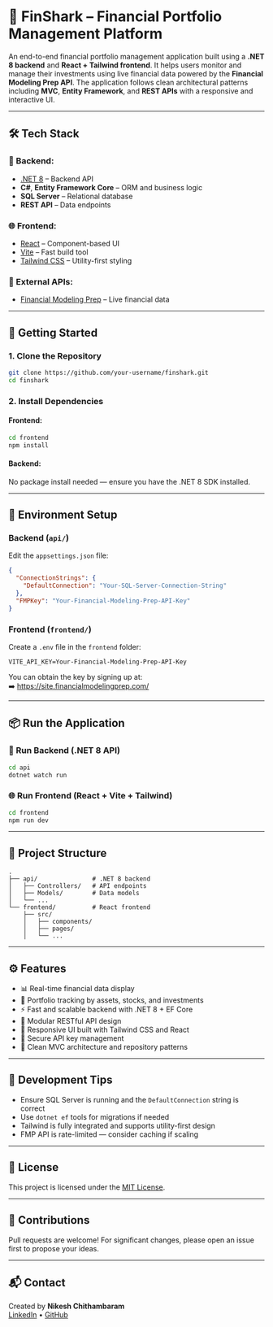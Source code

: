 # 💼 FinShark – Financial Portfolio Management Platform

An end-to-end financial portfolio management application built using a **.NET 8 backend** and **React + Tailwind frontend**. It helps users monitor and manage their investments using live financial data powered by the **Financial Modeling Prep API**. The application follows clean architectural patterns including **MVC**, **Entity Framework**, and **REST APIs** with a responsive and interactive UI.

---

## 🛠️ Tech Stack

### 🧠 Backend:
- [.NET 8](https://dotnet.microsoft.com/en-us/download/dotnet/8.0) – Backend API
- **C#**, **Entity Framework Core** – ORM and business logic
- **SQL Server** – Relational database
- **REST API** – Data endpoints

### 🌐 Frontend:
- [React](https://react.dev/) – Component-based UI
- [Vite](https://vitejs.dev/) – Fast build tool
- [Tailwind CSS](https://tailwindcss.com/) – Utility-first styling

### 📡 External APIs:
- [Financial Modeling Prep](https://site.financialmodelingprep.com/) – Live financial data

---

## 🚀 Getting Started

### 1. Clone the Repository
```bash
git clone https://github.com/your-username/finshark.git
cd finshark
```

### 2. Install Dependencies

#### Frontend:
```bash
cd frontend
npm install
```

#### Backend:
No package install needed — ensure you have the .NET 8 SDK installed.

---

## 🔑 Environment Setup

### Backend (`api/`)

Edit the `appsettings.json` file:

```json
{
  "ConnectionStrings": {
    "DefaultConnection": "Your-SQL-Server-Connection-String"
  },
  "FMPKey": "Your-Financial-Modeling-Prep-API-Key"
}
```

### Frontend (`frontend/`)

Create a `.env` file in the `frontend` folder:

```env
VITE_API_KEY=Your-Financial-Modeling-Prep-API-Key
```

You can obtain the key by signing up at:  
➡️ https://site.financialmodelingprep.com/

---

## 📦 Run the Application

### 🔧 Run Backend (.NET 8 API)
```bash
cd api
dotnet watch run
```

### 🌐 Run Frontend (React + Vite + Tailwind)
```bash
cd frontend
npm run dev
```

---

## 📁 Project Structure

```
.
├── api/               # .NET 8 backend
│   ├── Controllers/   # API endpoints
│   ├── Models/        # Data models
│   └── ...            
└── frontend/          # React frontend
    ├── src/
    │   ├── components/
    │   ├── pages/
    │   └── ...
```

---

## ⚙️ Features

- 📊 Real-time financial data display
- 💼 Portfolio tracking by assets, stocks, and investments
- ⚡ Fast and scalable backend with .NET 8 + EF Core
- 🧩 Modular RESTful API design
- 🎨 Responsive UI built with Tailwind CSS and React
- 🔐 Secure API key management
- 🔄 Clean MVC architecture and repository patterns

---

## 🧪 Development Tips

- Ensure SQL Server is running and the `DefaultConnection` string is correct
- Use `dotnet ef` tools for migrations if needed
- Tailwind is fully integrated and supports utility-first design
- FMP API is rate-limited — consider caching if scaling

---

## 🧾 License

This project is licensed under the [MIT License](LICENSE).

---

## 🙌 Contributions

Pull requests are welcome! For significant changes, please open an issue first to propose your ideas.

---

## 📬 Contact

Created by **Nikesh Chithambaram**  
[LinkedIn](https://www.linkedin.com/in/nikeshchithambaram/) • [GitHub](https://github.com/cnikesh)
